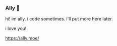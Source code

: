 ### Ally 🌠

hi! im ally. i code sometimes. i'll put more here later.

i love you!

https://ally.moe/
